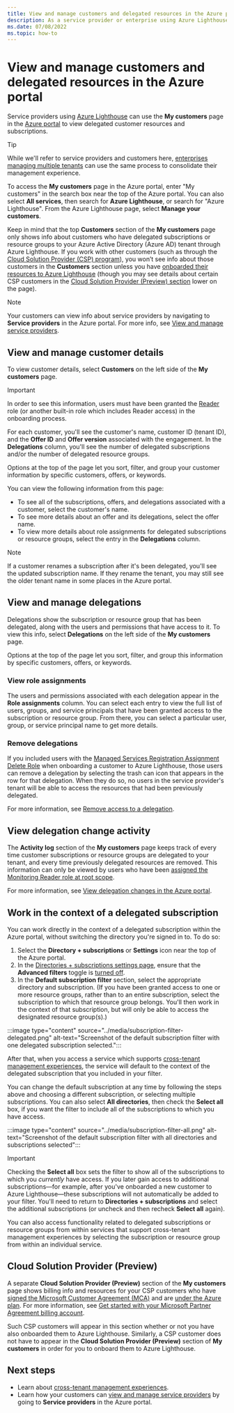 ```yaml
---
title: View and manage customers and delegated resources in the Azure portal
description: As a service provider or enterprise using Azure Lighthouse, you can view all of your delegated resources and subscriptions by going to My customers in the Azure portal. 
ms.date: 07/08/2022
ms.topic: how-to
---
```


# View and manage customers and delegated resources in the Azure portal

Service providers using [Azure Lighthouse](../overview.md) can use the **My customers** page in the [Azure portal](https://portal.azure.com) to view delegated customer resources and subscriptions.

> [!TIP]
> While we'll refer to service providers and customers here, [enterprises managing multiple tenants](../concepts/enterprise.md) can use the same process to consolidate their management experience.

To access the **My customers** page in the Azure portal, enter "My customers" in the search box near the top of the Azure portal. You can also select **All services**, then search for **Azure Lighthouse**, or search for "Azure Lighthouse". From the Azure Lighthouse page, select **Manage your customers**.

Keep in mind that the top **Customers** section of the **My customers** page only shows info about customers who have delegated subscriptions or resource groups to your Azure Active Directory (Azure AD) tenant through Azure Lighthouse. If you work with other customers (such as through the [Cloud Solution Provider (CSP) program](/partner-center/csp-overview)), you won’t see info about those customers in the **Customers** section unless you have [onboarded their resources to Azure Lighthouse](onboard-customer.md) (though you may see details about certain CSP customers in the [Cloud Solution Provider (Preview) section](#cloud-solution-provider-preview) lower on the page).

> [!NOTE]
> Your customers can view info about service providers by navigating to **Service providers** in the Azure portal. For more info, see [View and manage service providers](view-manage-service-providers.md).

## View and manage customer details

To view customer details, select **Customers** on the left side of the **My customers** page.

> [!IMPORTANT]
> In order to see this information, users must have been granted the [Reader](../../role-based-access-control/built-in-roles.md#reader) role (or another built-in role which includes Reader access) in the onboarding process.

For each customer, you'll see the customer's name, customer ID (tenant ID), and the **Offer ID** and **Offer version** associated with the engagement. In the **Delegations** column, you'll see the number of delegated subscriptions and/or the number of delegated resource groups.

Options at the top of the page let you sort, filter, and group your customer information by specific customers, offers, or keywords.

You can view the following information from this page:

- To see all of the subscriptions, offers, and delegations associated with a customer, select the customer's name.
- To see more details about an offer and its delegations, select the offer name.
- To view more details about role assignments for delegated subscriptions or resource groups, select the entry in the **Delegations** column.

> [!NOTE]
> If a customer renames a subscription after it's been delegated, you'll see the updated subscription name. If they rename the tenant, you may still see the older tenant name in some places in the Azure portal.

## View and manage delegations

Delegations show the subscription or resource group that has been delegated, along with the users and permissions that have access to it. To view this info, select **Delegations** on the left side of the **My customers** page.

Options at the top of the page let you sort, filter, and group this information by specific customers, offers, or keywords.

### View role assignments

The users and permissions associated with each delegation appear in the **Role assignments** column. You can select each entry to view the full list of users, groups, and service principals that have been granted access to the subscription or resource group. From there, you can select a particular user, group, or service principal name to get more details.

### Remove delegations

If you included users with the [Managed Services Registration Assignment Delete Role](../../role-based-access-control/built-in-roles.md#managed-services-registration-assignment-delete-role) when onboarding a customer to Azure Lighthouse, those users can remove a delegation by selecting the trash can icon that appears in the row for that delegation. When they do so, no users in the service provider's tenant will be able to access the resources that had been previously delegated.

For more information, see [Remove access to a delegation](remove-delegation.md).

## View delegation change activity

The **Activity log** section of the **My customers** page keeps track of every time customer subscriptions or resource groups are delegated to your tenant, and every time previously delegated resources are removed. This information can only be viewed by users who have been [assigned the Monitoring Reader role at root scope](monitor-delegation-changes.md).

For more information, see [View delegation changes in the Azure portal](monitor-delegation-changes.md#view-delegation-changes-in-the-azure-portal).

## Work in the context of a delegated subscription

You can work directly in the context of a delegated subscription within the Azure portal, without switching the directory you're signed in to. To do so:

1. Select the **Directory + subscriptions** or **Settings** icon near the top of the Azure portal.
1. In the [Directories + subscriptions settings page](../../azure-portal/set-preferences.md#directories--subscriptions), ensure that the **Advanced filters** toggle is [turned off](../../azure-portal/set-preferences.md#subscription-filters).
1. In the **Default subscription filter** section, select the appropriate directory and subscription. (If you have been granted access to one or more resource groups, rather than to an entire subscription, select the subscription to which that resource group belongs. You'll then work in the context of that subscription, but will only be able to access the designated resource group(s).)

:::image type="content" source="../media/subscription-filter-delegated.png" alt-text="Screenshot of the default subscription filter with one delegated subscription selected.":::

After that, when you access a service which supports [cross-tenant management experiences](../concepts/cross-tenant-management-experience.md), the service will default to the context of the delegated subscription that you included in your filter.

You can change the default subscription at any time by following the steps above and choosing a different subscription, or selecting multiple subscriptions. You can also select **All directories**, then check the **Select all** box, if you want the filter to include all of the subscriptions to which you have access.

:::image type="content" source="../media/subscription-filter-all.png" alt-text="Screenshot of the default subscription filter with all directories and subscriptions selected":::

> [!IMPORTANT]
> Checking the **Select all** box sets the filter to show all of the subscriptions to which you *currently* have access. If you later gain access to additional subscriptions—for example, after you've onboarded a new customer to Azure Lighthouse—these subscriptions will not automatically be added to your filter. You'll need to return to **Directories + subscriptions** and select the additional subscriptions (or uncheck and then recheck **Select all** again).

You can also access functionality related to delegated subscriptions or resource groups from within services that support cross-tenant management experiences by selecting the subscription or resource group from within an individual service.

## Cloud Solution Provider (Preview)

A separate **Cloud Solution Provider (Preview)** section of the **My customers** page shows billing info and resources for your CSP customers who have [signed the Microsoft Customer Agreement (MCA)](/partner-center/confirm-customer-agreement) and are [under the Azure plan](/partner-center/azure-plan-get-started). For more information, see [Get started with your Microsoft Partner Agreement billing account](../../cost-management-billing/understand/mpa-overview.md).

Such CSP customers will appear in this section whether or not you have also onboarded them to Azure Lighthouse. Similarly, a CSP customer does not have to appear in the **Cloud Solution Provider (Preview)** section of **My customers** in order for you to onboard them to Azure Lighthouse.

## Next steps

- Learn about [cross-tenant management experiences](../concepts/cross-tenant-management-experience.md).
- Learn how your customers can [view and manage service providers](view-manage-service-providers.md) by going to **Service providers** in the Azure portal.
